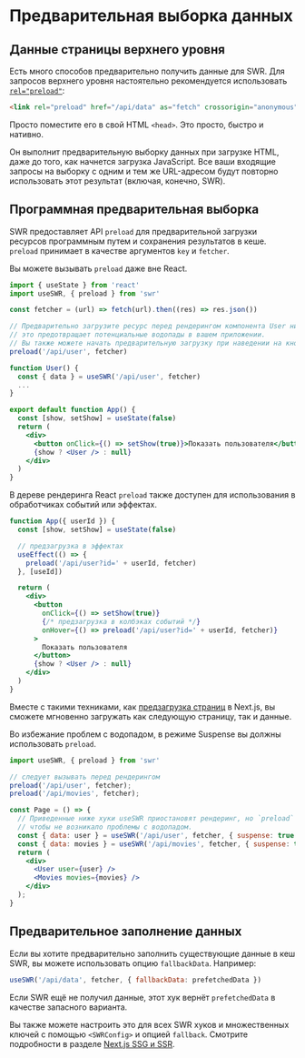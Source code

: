 # Предварительная выборка данных

## Данные страницы верхнего уровня

Есть много способов предварительно получить данные для SWR. Для запросов верхнего уровня настоятельно рекомендуется использовать [`rel="preload"`](https://developer.mozilla.org/ru/docs/Web/HTML/Preloading_content):

```html
<link rel="preload" href="/api/data" as="fetch" crossorigin="anonymous">
```

Просто поместите его в свой HTML `<head>`. Это просто, быстро и нативно.

Он выполнит предварительную выборку данных при загрузке HTML, даже до того, как начнется загрузка JavaScript. Все ваши входящие запросы на выборку с одним и тем же URL-адресом будут повторно использовать этот результат (включая, конечно, SWR).

## Программная предварительная выборка

SWR предоставляет API `preload` для предварительной загрузки ресурсов программным путем и сохранения результатов в кеше. `preload` принимает в качестве аргументов `key` и `fetcher`.

Вы можете вызывать `preload` даже вне React.

```jsx
import { useState } from 'react'
import useSWR, { preload } from 'swr'

const fetcher = (url) => fetch(url).then((res) => res.json())

// Предварительно загрузите ресурс перед рендерингом компонента User ниже,
// это предотвращает потенциальные водопады в вашем приложении.
// Вы также можете начать предварительную загрузку при наведении на кнопку или ссылку.
preload('/api/user', fetcher)

function User() {
  const { data } = useSWR('/api/user', fetcher)
  ...
}

export default function App() {
  const [show, setShow] = useState(false)
  return (
    <div>
      <button onClick={() => setShow(true)}>Показать пользователя</button>
      {show ? <User /> : null}
    </div>
  )
}
```

В дереве рендеринга React `preload` также доступен для использования в обработчиках событий или эффектах.

```jsx
function App({ userId }) {
  const [show, setShow] = useState(false)

  // предзагрузка в эффектах
  useEffect(() => {
    preload('/api/user?id=' + userId, fetcher)
  }, [useId])

  return (
    <div>
      <button
        onClick={() => setShow(true)}
        {/* предзагрузка в колбэках событий */}
        onHover={() => preload('/api/user?id=' + userId, fetcher)}
      >
        Показать пользователя
      </button>
      {show ? <User /> : null}
    </div>
  )
}
```

Вместе с такими техниками, как [предзагрузка страниц](https://nextjs.org/docs/api-reference/next/router#routerprefetch) в Next.js, вы сможете мгновенно загружать как следующую страницу, так и данные.

Во избежание проблем с водопадом, в режиме Suspense вы должны использовать `preload`.

```jsx
import useSWR, { preload } from 'swr'

// следует вызывать перед рендерингом
preload('/api/user', fetcher);
preload('/api/movies', fetcher);

const Page = () => {
  // Приведенные ниже хуки useSWR приостановят рендеринг, но `preload` уже начал запросы к `/api/user` и `/api/movies`,
  // чтобы не возникало проблемы с водопадом.
  const { data: user } = useSWR('/api/user', fetcher, { suspense: true });
  const { data: movies } = useSWR('/api/movies', fetcher, { suspense: true });
  return (
    <div>
      <User user={user} />
      <Movies movies={movies} />
    </div>
  );
}
```

## Предварительное заполнение данных

Если вы хотите предварительно заполнить существующие данные в кеш SWR, вы можете использовать опцию `fallbackData`. Например:

```jsx
useSWR('/api/data', fetcher, { fallbackData: prefetchedData })
```

Если SWR ещё не получил данные, этот хук вернёт `prefetchedData` в качестве запасного варианта.

Вы также можете настроить это для всех SWR хуков и множественных ключей с помощью `<SWRConfig>` и опцией `fallback`. Смотрите подробности в разделе [Next.js SSG и SSR](/docs/with-nextjs).
